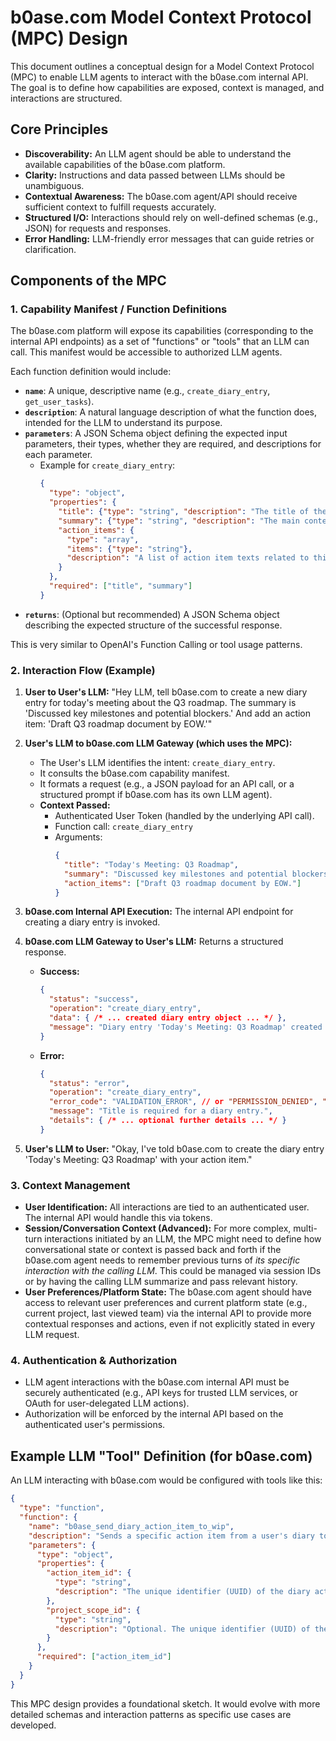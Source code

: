 # b0ase.com Model Context Protocol (MPC) Design

This document outlines a conceptual design for a Model Context Protocol (MPC) to enable LLM agents to interact with the b0ase.com internal API. The goal is to define how capabilities are exposed, context is managed, and interactions are structured.

## Core Principles

*   **Discoverability:** An LLM agent should be able to understand the available capabilities of the b0ase.com platform.
*   **Clarity:** Instructions and data passed between LLMs should be unambiguous.
*   **Contextual Awareness:** The b0ase.com agent/API should receive sufficient context to fulfill requests accurately.
*   **Structured I/O:** Interactions should rely on well-defined schemas (e.g., JSON) for requests and responses.
*   **Error Handling:** LLM-friendly error messages that can guide retries or clarification.

## Components of the MPC

### 1. Capability Manifest / Function Definitions

The b0ase.com platform will expose its capabilities (corresponding to the internal API endpoints) as a set of "functions" or "tools" that an LLM can call. This manifest would be accessible to authorized LLM agents.

Each function definition would include:

*   **`name`**: A unique, descriptive name (e.g., `create_diary_entry`, `get_user_tasks`).
*   **`description`**: A natural language description of what the function does, intended for the LLM to understand its purpose.
*   **`parameters`**: A JSON Schema object defining the expected input parameters, their types, whether they are required, and descriptions for each parameter.
    *   Example for `create_diary_entry`:
        ```json
        {
          "type": "object",
          "properties": {
            "title": {"type": "string", "description": "The title of the diary entry."},
            "summary": {"type": "string", "description": "The main content/summary of the diary entry."},
            "action_items": {
              "type": "array",
              "items": {"type": "string"},
              "description": "A list of action item texts related to this entry. Optional."
            }
          },
          "required": ["title", "summary"]
        }
        ```
*   **`returns`**: (Optional but recommended) A JSON Schema object describing the expected structure of the successful response.

This is very similar to OpenAI's Function Calling or tool usage patterns.

### 2. Interaction Flow (Example)

1.  **User to User's LLM:** "Hey LLM, tell b0ase.com to create a new diary entry for today's meeting about the Q3 roadmap. The summary is 'Discussed key milestones and potential blockers.' And add an action item: 'Draft Q3 roadmap document by EOW.'"
2.  **User's LLM to b0ase.com LLM Gateway (which uses the MPC):**
    *   The User's LLM identifies the intent: `create_diary_entry`.
    *   It consults the b0ase.com capability manifest.
    *   It formats a request (e.g., a JSON payload for an API call, or a structured prompt if b0ase.com has its own LLM agent).
    *   **Context Passed:**
        *   Authenticated User Token (handled by the underlying API call).
        *   Function call: `create_diary_entry`
        *   Arguments:
            ```json
            {
              "title": "Today's Meeting: Q3 Roadmap",
              "summary": "Discussed key milestones and potential blockers.",
              "action_items": ["Draft Q3 roadmap document by EOW."]
            }
            ```

3.  **b0ase.com Internal API Execution:** The internal API endpoint for creating a diary entry is invoked.
4.  **b0ase.com LLM Gateway to User's LLM:** Returns a structured response.
    *   **Success:**
        ```json
        {
          "status": "success",
          "operation": "create_diary_entry",
          "data": { /* ... created diary entry object ... */ },
          "message": "Diary entry 'Today's Meeting: Q3 Roadmap' created successfully with 1 action item."
        }
        ```
    *   **Error:**
        ```json
        {
          "status": "error",
          "operation": "create_diary_entry",
          "error_code": "VALIDATION_ERROR", // or "PERMISSION_DENIED", "INTERNAL_ERROR"
          "message": "Title is required for a diary entry.",
          "details": { /* ... optional further details ... */ }
        }
        ```
5.  **User's LLM to User:** "Okay, I've told b0ase.com to create the diary entry 'Today's Meeting: Q3 Roadmap' with your action item."

### 3. Context Management

*   **User Identification:** All interactions are tied to an authenticated user. The internal API would handle this via tokens.
*   **Session/Conversation Context (Advanced):** For more complex, multi-turn interactions initiated by an LLM, the MPC might need to define how conversational state or context is passed back and forth if the b0ase.com agent needs to remember previous turns of *its specific interaction with the calling LLM*. This could be managed via session IDs or by having the calling LLM summarize and pass relevant history.
*   **User Preferences/Platform State:** The b0ase.com agent should have access to relevant user preferences and current platform state (e.g., current project, last viewed team) via the internal API to provide more contextual responses and actions, even if not explicitly stated in every LLM request.

### 4. Authentication & Authorization

*   LLM agent interactions with the b0ase.com internal API must be securely authenticated (e.g., API keys for trusted LLM services, or OAuth for user-delegated LLM actions).
*   Authorization will be enforced by the internal API based on the authenticated user's permissions.

## Example LLM "Tool" Definition (for b0ase.com)

An LLM interacting with b0ase.com would be configured with tools like this:

```json
{
  "type": "function",
  "function": {
    "name": "b0ase_send_diary_action_item_to_wip",
    "description": "Sends a specific action item from a user's diary to their Work In Progress (WIP) task list on b0ase.com. The action item is then typically marked as completed in the diary.",
    "parameters": {
      "type": "object",
      "properties": {
        "action_item_id": {
          "type": "string",
          "description": "The unique identifier (UUID) of the diary action item to send to WIP."
        },
        "project_scope_id": {
          "type": "string",
          "description": "Optional. The unique identifier (UUID) of the project scope to associate with the new WIP task."
        }
      },
      "required": ["action_item_id"]
    }
  }
}
```

This MPC design provides a foundational sketch. It would evolve with more detailed schemas and interaction patterns as specific use cases are developed. 